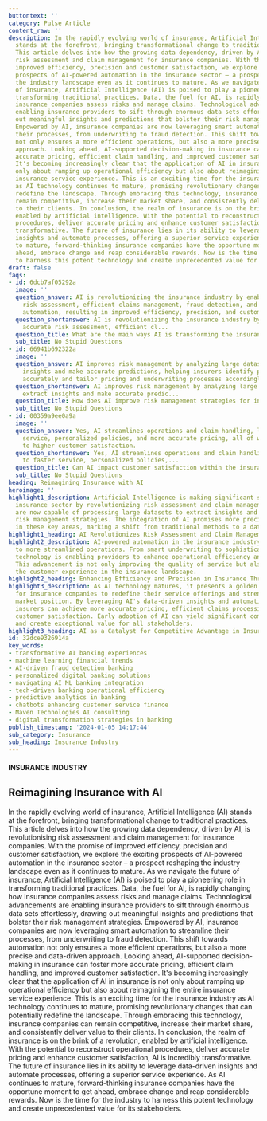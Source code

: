 ```yaml
---
buttontext: ''
category: Pulse Article
content_raw: ''
description: In the rapidly evolving world of insurance, Artificial Intelligence (AI)
  stands at the forefront, bringing transformational change to traditional practices.
  This article delves into how the growing data dependency, driven by AI, is revolutionising
  risk assessment and claim management for insurance companies. With the promise of
  improved efficiency, precision and customer satisfaction, we explore the exciting
  prospects of AI-powered automation in the insurance sector – a prospect reshaping
  the industry landscape even as it continues to mature. As we navigate the future
  of insurance, Artificial Intelligence (AI) is poised to play a pioneering role in
  transforming traditional practices. Data, the fuel for AI, is rapidly changing how
  insurance companies assess risks and manage claims. Technological advancements are
  enabling insurance providers to sift through enormous data sets effortlessly, drawing
  out meaningful insights and predictions that bolster their risk management strategies.
  Empowered by AI, insurance companies are now leveraging smart automation to streamline
  their processes, from underwriting to fraud detection. This shift towards automation
  not only ensures a more efficient operations, but also a more precise and data-driven
  approach. Looking ahead, AI-supported decision-making in insurance can foster more
  accurate pricing, efficient claim handling, and improved customer satisfaction.
  It's becoming increasingly clear that the application of AI in insurance is not
  only about ramping up operational efficiency but also about reimagining the entire
  insurance service experience. This is an exciting time for the insurance industry
  as AI technology continues to mature, promising revolutionary changes that can potentially
  redefine the landscape. Through embracing this technology, insurance companies can
  remain competitive, increase their market share, and consistently deliver value
  to their clients. In conclusion, the realm of insurance is on the brink of a revolution,
  enabled by artificial intelligence. With the potential to reconstruct operational
  procedures, deliver accurate pricing and enhance customer satisfaction, AI is incredibly
  transformative. The future of insurance lies in its ability to leverage data-driven
  insights and automate processes, offering a superior service experience. As AI continues
  to mature, forward-thinking insurance companies have the opportune moment to get
  ahead, embrace change and reap considerable rewards. Now is the time for the industry
  to harness this potent technology and create unprecedented value for its stakeholders.
draft: false
faqs:
- id: 6dcb7af05292a
  image: ''
  question_answer: AI is revolutionizing the insurance industry by enabling more accurate
    risk assessment, efficient claims management, fraud detection, and overall process
    automation, resulting in improved efficiency, precision, and customer satisfaction.
  question_shortanswer: AI is revolutionizing the insurance industry by enabling more
    accurate risk assessment, efficient cl...
  question_title: What are the main ways AI is transforming the insurance industry?
  sub_title: No Stupid Questions
- id: 66941b692322a
  image: ''
  question_answer: AI improves risk management by analyzing large datasets to extract
    insights and make accurate predictions, helping insurers identify potential risks
    accurately and tailor pricing and underwriting processes accordingly.
  question_shortanswer: AI improves risk management by analyzing large datasets to
    extract insights and make accurate predic...
  question_title: How does AI improve risk management strategies for insurance companies?
  sub_title: No Stupid Questions
- id: 00359a9ee0a9a
  image: ''
  question_answer: Yes, AI streamlines operations and claim handling, leading to faster
    service, personalized policies, and more accurate pricing, all of which contribute
    to higher customer satisfaction.
  question_shortanswer: Yes, AI streamlines operations and claim handling, leading
    to faster service, personalized policies,...
  question_title: Can AI impact customer satisfaction within the insurance sector?
  sub_title: No Stupid Questions
heading: Reimagining Insurance with AI
heroimage: ''
highlight1_description: Artificial Intelligence is making significant strides in the
  insurance sector by revolutionizing risk assessment and claim management. Insurers
  are now capable of processing large datasets to extract insights and enhance their
  risk management strategies. The integration of AI promises more precision and efficiency
  in these key areas, marking a shift from traditional methods to a data-driven approach.
highlight1_heading: AI Revolutionizes Risk Assessment and Claim Management
highlight2_description: AI-powered automation in the insurance industry is leading
  to more streamlined operations. From smart underwriting to sophisticated fraud detection,
  technology is enabling providers to enhance operational efficiency and accuracy.
  This advancement is not only improving the quality of service but also transforming
  the customer experience in the insurance landscape.
highlight2_heading: Enhancing Efficiency and Precision in Insurance Through Automation
highlight3_description: As AI technology matures, it presents a golden opportunity
  for insurance companies to redefine their service offerings and strengthen their
  market position. By leveraging AI's data-driven insights and automation capabilities,
  insurers can achieve more accurate pricing, efficient claims processing, and heightened
  customer satisfaction. Early adoption of AI can yield significant competitive advantages
  and create exceptional value for all stakeholders.
highlight3_heading: AI as a Catalyst for Competitive Advantage in Insurance
id: 32dce9326914a
key_words:
- transformative AI banking experiences
- machine learning financial trends
- AI-driven fraud detection banking
- personalized digital banking solutions
- navigating AI ML banking integration
- tech-driven banking operational efficiency
- predictive analytics in banking
- chatbots enhancing customer service finance
- Maven Technologies AI consulting
- digital transformation strategies in banking
publish_timestamp: '2024-01-05 14:17:44'
sub_category: Insurance
sub_heading: Insurance Industry
---
```


#### INSURANCE INDUSTRY
## Reimagining Insurance with AI
In the rapidly evolving world of insurance, Artificial Intelligence (AI) stands at the forefront, bringing transformational change to traditional practices. This article delves into how the growing data dependency, driven by AI, is revolutionising risk assessment and claim management for insurance companies. With the promise of improved efficiency, precision and customer satisfaction, we explore the exciting prospects of AI-powered automation in the insurance sector – a prospect reshaping the industry landscape even as it continues to mature. As we navigate the future of insurance, Artificial Intelligence (AI) is poised to play a pioneering role in transforming traditional practices. Data, the fuel for AI, is rapidly changing how insurance companies assess risks and manage claims. Technological advancements are enabling insurance providers to sift through enormous data sets effortlessly, drawing out meaningful insights and predictions that bolster their risk management strategies. Empowered by AI, insurance companies are now leveraging smart automation to streamline their processes, from underwriting to fraud detection. This shift towards automation not only ensures a more efficient operations, but also a more precise and data-driven approach. Looking ahead, AI-supported decision-making in insurance can foster more accurate pricing, efficient claim handling, and improved customer satisfaction. It's becoming increasingly clear that the application of AI in insurance is not only about ramping up operational efficiency but also about reimagining the entire insurance service experience. This is an exciting time for the insurance industry as AI technology continues to mature, promising revolutionary changes that can potentially redefine the landscape. Through embracing this technology, insurance companies can remain competitive, increase their market share, and consistently deliver value to their clients. In conclusion, the realm of insurance is on the brink of a revolution, enabled by artificial intelligence. With the potential to reconstruct operational procedures, deliver accurate pricing and enhance customer satisfaction, AI is incredibly transformative. The future of insurance lies in its ability to leverage data-driven insights and automate processes, offering a superior service experience. As AI continues to mature, forward-thinking insurance companies have the opportune moment to get ahead, embrace change and reap considerable rewards. Now is the time for the industry to harness this potent technology and create unprecedented value for its stakeholders.